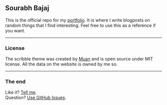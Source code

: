 ## Sourabh Bajaj

This is the official repo for my [portfolio](http://sourabhbajaj.com). It is where I write blogposts on random things that I find interesting. Feel free to use this as a reference if you want.

---

### License

The scribble theme was created by [Muan](https://github.com/muan) and is open source under MIT license. All the data on the website is owned by me so.

---

### The end

Like it? [Tell me](http://twitter.com/sb2nov).<br/>
Question? [Use GitHub Issues](https://github.com/sb2nov/sb2nov.github.io/issues).
